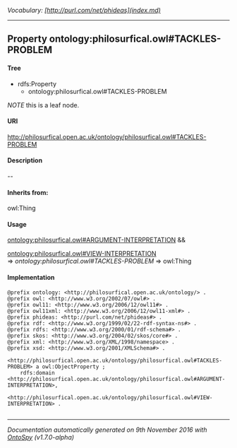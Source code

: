 _Vocabulary: [http://purl.com/net/phideas](index.md)_ 

---	
	




    


## Property ontology:philosurfical.owl#TACKLES-PROBLEM


#### Tree

* rdfs:Property
    * ontology:philosurfical.owl#TACKLES-PROBLEM





*NOTE* this is a leaf node.


#### URI
http://philosurfical.open.ac.uk/ontology/philosurfical.owl#TACKLES-PROBLEM

#### Description
--


#### Inherits from:
owl:Thing



#### Usage


[ontology:philosurfical.owl#ARGUMENT-INTERPRETATION](class-ontologyphilosurficalowlargument-interpretation.md) &amp;&amp;  

[ontology:philosurfical.owl#VIEW-INTERPRETATION](class-ontologyphilosurficalowlview-interpretation.md) 
=&gt;&nbsp;_ontology:philosurfical.owl#TACKLES-PROBLEM_&nbsp;=&gt;&nbsp;owl:Thing

#### Implementation
```
@prefix ontology: <http://philosurfical.open.ac.uk/ontology/> .
@prefix owl: <http://www.w3.org/2002/07/owl#> .
@prefix owl11: <http://www.w3.org/2006/12/owl11#> .
@prefix owl11xml: <http://www.w3.org/2006/12/owl11-xml#> .
@prefix phideas: <http://purl.com/net/phideas#> .
@prefix rdf: <http://www.w3.org/1999/02/22-rdf-syntax-ns#> .
@prefix rdfs: <http://www.w3.org/2000/01/rdf-schema#> .
@prefix skos: <http://www.w3.org/2004/02/skos/core#> .
@prefix xml: <http://www.w3.org/XML/1998/namespace> .
@prefix xsd: <http://www.w3.org/2001/XMLSchema#> .

<http://philosurfical.open.ac.uk/ontology/philosurfical.owl#TACKLES-PROBLEM> a owl:ObjectProperty ;
    rdfs:domain <http://philosurfical.open.ac.uk/ontology/philosurfical.owl#ARGUMENT-INTERPRETATION>,
        <http://philosurfical.open.ac.uk/ontology/philosurfical.owl#VIEW-INTERPRETATION> .


```










---

_Documentation automatically generated on 9th November 2016 with [OntoSpy](http://ontospy.readthedocs.org/ "Open") (v1.7.0-alpha)_